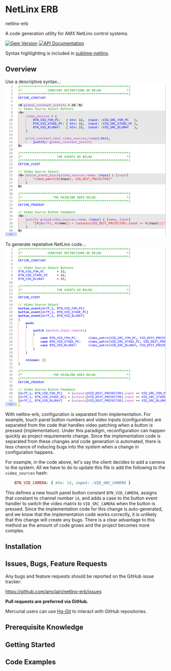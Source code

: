 # NetLinx ERB

netlinx-erb

A code generation utility for AMX NetLinx control systems.

[![Gem Version](https://badge.fury.io/rb/netlinx-erb.svg)](http://badge.fury.io/rb/netlinx-erb)
[![API Documentation](http://img.shields.io/badge/docs-api-blue.svg)](http://www.rubydoc.info/gems/netlinx-erb)

Syntax highlighting is included in [sublime-netlinx](https://github.com/amclain/sublime-netlinx).


## Overview

Use a descriptive syntax...
![ERB Template](screenshots/example_erb.png)

To generate repetative NetLinx code...
![Generated AXI File](screenshots/example_axi.png)

With netlinx-erb, configuration is separated from implementation. For example,
touch panel button numbers and video inputs (configuration) are separated from
the code that handles video patching when a button is pressed (implementation).
Under this paradigm, reconfiguration can happen quickly as project requirements
change. Since the implementation code is separated from these changes and code
generation is automated, there is less chance of inducing bugs into the system
when a change in configuration happens.

For example, in the code above, let's say the client decides to add a camera
to the system. All we have to do to update this file is add the following to
the `video_sources` hash:

```ruby
    BTN_VID_CAMERA: { btn: 14, input: :VID_SRC_CAMERA }
```

This defines a new touch panel button constant `BTN_VID_CAMERA`, assigns that
constant to channel number `14`, and adds a case to the button event handler
to switch the video matrix to `VID_SRC_CAMERA` when the button is pressed.
Since the implementation code for this change is auto-generated, and we know
that the implementation code works correctly, it is unlikely that this change
will create any bugs. There is a clear advantage to this method as the amount
of code grows and the project becomes more complex.


## Installation

## Issues, Bugs, Feature Requests

Any bugs and feature requests should be reported on the GitHub issue tracker:

https://github.com/amclain/netlinx-erb/issues


**Pull requests are preferred via GitHub.**

Mercurial users can use [Hg-Git](http://hg-git.github.io/) to interact with
GitHub repositories.


## Prerequisite Knowledge

## Getting Started

## Code Examples
